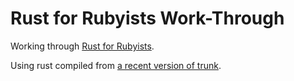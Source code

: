 Rust for Rubyists Work-Through
==============================

Working through [Rust for Rubyists](http://www.rustforrubyists.com/book/book.html).

Using rust compiled from [a recent version of trunk](https://github.com/mozilla/rust/commit/8e3efc112f8eb61716c5e8c3fea8f2ef03d88498).
